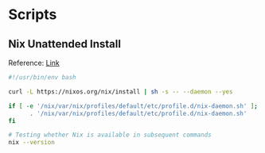 # Scripts

## Nix Unattended Install 

Reference: [Link](https://discourse.nixos.org/t/how-to-run-the-nix-installer-silently-from-a-shell-script/25633)


```bash
#!/usr/bin/env bash

curl -L https://nixos.org/nix/install | sh -s -- --daemon --yes

if [ -e '/nix/var/nix/profiles/default/etc/profile.d/nix-daemon.sh' ]; then
      . '/nix/var/nix/profiles/default/etc/profile.d/nix-daemon.sh'
fi

# Testing whether Nix is available in subsequent commands
nix --version
```
